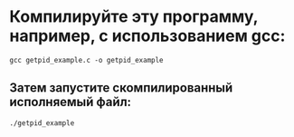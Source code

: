 # Компилируйте эту программу, например, с использованием gcc:

`gcc getpid_example.c -o getpid_example`

## Затем запустите скомпилированный исполняемый файл:

`./getpid_example`